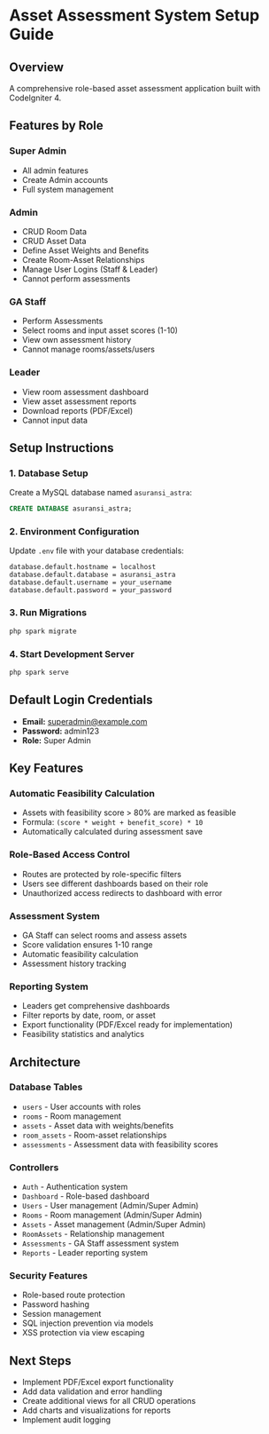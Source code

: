 # Asset Assessment System Setup Guide

## Overview
A comprehensive role-based asset assessment application built with CodeIgniter 4.

## Features by Role

### Super Admin
- All admin features
- Create Admin accounts
- Full system management

### Admin  
- CRUD Room Data
- CRUD Asset Data
- Define Asset Weights and Benefits
- Create Room-Asset Relationships
- Manage User Logins (Staff & Leader)
- Cannot perform assessments

### GA Staff
- Perform Assessments
- Select rooms and input asset scores (1-10)
- View own assessment history
- Cannot manage rooms/assets/users

### Leader
- View room assessment dashboard
- View asset assessment reports
- Download reports (PDF/Excel)
- Cannot input data

## Setup Instructions

### 1. Database Setup
Create a MySQL database named `asuransi_astra`:
```sql
CREATE DATABASE asuransi_astra;
```

### 2. Environment Configuration
Update `.env` file with your database credentials:
```
database.default.hostname = localhost
database.default.database = asuransi_astra  
database.default.username = your_username
database.default.password = your_password
```

### 3. Run Migrations
```bash
php spark migrate
```

### 4. Start Development Server
```bash
php spark serve
```

## Default Login Credentials
- **Email:** superadmin@example.com
- **Password:** admin123
- **Role:** Super Admin

## Key Features

### Automatic Feasibility Calculation
- Assets with feasibility score > 80% are marked as feasible
- Formula: `(score * weight + benefit_score) * 10`
- Automatically calculated during assessment save

### Role-Based Access Control
- Routes are protected by role-specific filters
- Users see different dashboards based on their role
- Unauthorized access redirects to dashboard with error

### Assessment System
- GA Staff can select rooms and assess assets
- Score validation ensures 1-10 range
- Automatic feasibility calculation
- Assessment history tracking

### Reporting System
- Leaders get comprehensive dashboards
- Filter reports by date, room, or asset  
- Export functionality (PDF/Excel ready for implementation)
- Feasibility statistics and analytics

## Architecture

### Database Tables
- `users` - User accounts with roles
- `rooms` - Room management
- `assets` - Asset data with weights/benefits  
- `room_assets` - Room-asset relationships
- `assessments` - Assessment data with feasibility scores

### Controllers
- `Auth` - Authentication system
- `Dashboard` - Role-based dashboard
- `Users` - User management (Admin/Super Admin)
- `Rooms` - Room management (Admin/Super Admin)
- `Assets` - Asset management (Admin/Super Admin)
- `RoomAssets` - Relationship management
- `Assessments` - GA Staff assessment system
- `Reports` - Leader reporting system

### Security Features
- Role-based route protection
- Password hashing
- Session management
- SQL injection prevention via models
- XSS protection via view escaping

## Next Steps
- Implement PDF/Excel export functionality
- Add data validation and error handling
- Create additional views for all CRUD operations
- Add charts and visualizations for reports
- Implement audit logging

